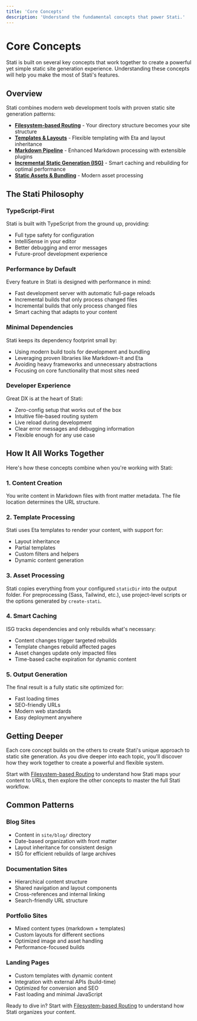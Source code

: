 ```yaml
---
title: 'Core Concepts'
description: 'Understand the fundamental concepts that power Stati.'
---
```


# Core Concepts

Stati is built on several key concepts that work together to create a powerful yet simple static site generation experience. Understanding these concepts will help you make the most of Stati's features.

## Overview

Stati combines modern web development tools with proven static site generation patterns:

- **[Filesystem-based Routing](/core-concepts/routing/)** - Your directory structure becomes your site structure
- **[Templates & Layouts](/core-concepts/templates/)** - Flexible templating with Eta and layout inheritance
- **[Markdown Pipeline](/core-concepts/markdown/)** - Enhanced Markdown processing with extensible plugins
- **[Incremental Static Generation (ISG)](/core-concepts/isg/)** - Smart caching and rebuilding for optimal performance
- **[Static Assets & Bundling](/core-concepts/static-assets/)** - Modern asset processing

## The Stati Philosophy

### TypeScript-First

Stati is built with TypeScript from the ground up, providing:

- Full type safety for configuration
- IntelliSense in your editor
- Better debugging and error messages
- Future-proof development experience

### Performance by Default

Every feature in Stati is designed with performance in mind:

- Fast development server with automatic full-page reloads
- Incremental builds that only process changed files
- Incremental builds that only process changed files
- Smart caching that adapts to your content

### Minimal Dependencies

Stati keeps its dependency footprint small by:

- Using modern build tools for development and bundling
- Leveraging proven libraries like Markdown-It and Eta
- Avoiding heavy frameworks and unnecessary abstractions
- Focusing on core functionality that most sites need

### Developer Experience

Great DX is at the heart of Stati:

- Zero-config setup that works out of the box
- Intuitive file-based routing system
- Live reload during development
- Clear error messages and debugging information
- Flexible enough for any use case

## How It All Works Together

Here's how these concepts combine when you're working with Stati:

### 1. Content Creation

You write content in Markdown files with front matter metadata. The file location determines the URL structure.

### 2. Template Processing

Stati uses Eta templates to render your content, with support for:

- Layout inheritance
- Partial templates
- Custom filters and helpers
- Dynamic content generation

### 3. Asset Processing

Stati copies everything from your configured `staticDir` into the output folder. For preprocessing (Sass, Tailwind, etc.), use project-level scripts or the options generated by `create-stati`.

### 4. Smart Caching

ISG tracks dependencies and only rebuilds what's necessary:

- Content changes trigger targeted rebuilds
- Template changes rebuild affected pages
- Asset changes update only impacted files
- Time-based cache expiration for dynamic content

### 5. Output Generation

The final result is a fully static site optimized for:

- Fast loading times
- SEO-friendly URLs
- Modern web standards
- Easy deployment anywhere

## Getting Deeper

Each core concept builds on the others to create Stati's unique approach to static site generation. As you dive deeper into each topic, you'll discover how they work together to create a powerful and flexible system.

Start with [Filesystem-based Routing](/core-concepts/routing/) to understand how Stati maps your content to URLs, then explore the other concepts to master the full Stati workflow.

## Common Patterns

### Blog Sites

- Content in `site/blog/` directory
- Date-based organization with front matter
- Layout inheritance for consistent design
- ISG for efficient rebuilds of large archives

### Documentation Sites

- Hierarchical content structure
- Shared navigation and layout components
- Cross-references and internal linking
- Search-friendly URL structure

### Portfolio Sites

- Mixed content types (markdown + templates)
- Custom layouts for different sections
- Optimized image and asset handling
- Performance-focused builds

### Landing Pages

- Custom templates with dynamic content
- Integration with external APIs (build-time)
- Optimized for conversion and SEO
- Fast loading and minimal JavaScript

Ready to dive in? Start with [Filesystem-based Routing](/core-concepts/routing/) to understand how Stati organizes your content.
